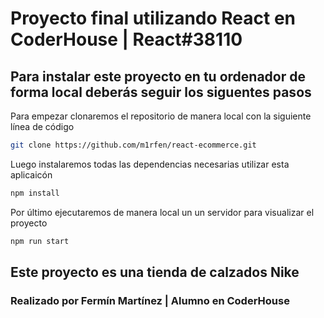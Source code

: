 # Proyecto final utilizando React en CoderHouse | React#38110

## Para instalar este proyecto en tu ordenador de forma local deberás seguir los siguentes pasos

Para empezar clonaremos el repositorio de manera local con la siguiente línea de código
``` bash
git clone https://github.com/m1rfen/react-ecommerce.git
```

Luego instalaremos todas las dependencias necesarias utilizar esta aplicaicón
``` bash
npm install
```

Por último ejecutaremos de manera local un un servidor para visualizar el proyecto
``` bash
npm run start
```

## Este proyecto es una tienda de calzados Nike

### Realizado por Fermín Martínez | Alumno en CoderHouse



